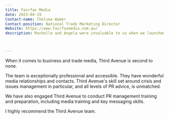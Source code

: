 ```yaml
---
title: Fairfax Media
date: 2023-04-19
Contact-name: Chelsea Wymer
Contact-position: National Trade Marketing Director
Website: https://www.fairfaxmedia.com.au/
description: Rochelle and Angela were invaluable to us when we launched our digital asset storage and management platform VisionVault.



---
```


When it comes to business and trade media, Third Avenue is second to none.

The team is exceptionally professional and accessible. They have wonderful media relationships and contacts. Third Avenue's skill set around crisis and issues management in particular, and all levels of PR advice, is unmatched. 

We have also engaged Third Avenue to conduct PR management training and preparation, including media training and key messaging skills.

I highly recommend the Third Avenue team.
